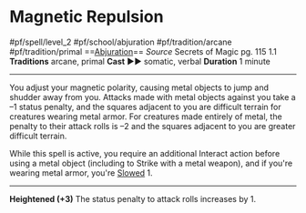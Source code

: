 # Magnetic Repulsion
#pf/spell/level_2 #pf/school/abjuration #pf/tradition/arcane #pf/tradition/primal
==[Abjuration](../../../Traits/Abjuration.md)==
*Source* Secrets of Magic pg. 115 1.1
**Traditions** arcane, primal
**Cast** ►► somatic, verbal
**Duration** 1 minute

---
You adjust your magnetic polarity, causing metal objects to jump and shudder away from you. Attacks made with metal objects against you take a –1 status penalty, and the squares adjacent to you are difficult terrain for creatures wearing metal armor. For creatures made entirely of metal, the penalty to their attack rolls is –2 and the squares adjacent to you are greater difficult terrain.

While this spell is active, you require an additional Interact action before using a metal object (including to Strike with a metal weapon), and if you're wearing metal armor, you're [Slowed](../../../Conditions/Slowed.md) 1.

<hr>

**Heightened (+3)** The status penalty to attack rolls increases by 1.